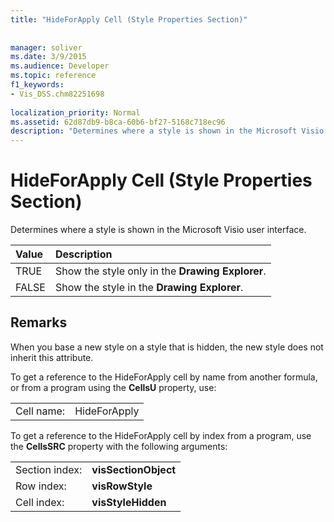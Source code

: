 ```yaml
---
title: "HideForApply Cell (Style Properties Section)"
 
 
manager: soliver
ms.date: 3/9/2015
ms.audience: Developer
ms.topic: reference
f1_keywords:
- Vis_DSS.chm82251698
 
localization_priority: Normal
ms.assetid: 62d87db9-b8ca-60b6-bf27-5168c718ec96
description: "Determines where a style is shown in the Microsoft Visio user interface."
---
```


# HideForApply Cell (Style Properties Section)

Determines where a style is shown in the Microsoft Visio user interface.
  
|**Value**|**Description**|
|:-----|:-----|
| TRUE  <br/> | Show the style only in the **Drawing Explorer**.  <br/> |
| FALSE  <br/> | Show the style in the **Drawing Explorer**.  <br/> |
   
## Remarks

When you base a new style on a style that is hidden, the new style does not inherit this attribute.
  
To get a reference to the HideForApply cell by name from another formula, or from a program using the **CellsU** property, use: 
  
|||
|:-----|:-----|
| Cell name:  <br/> | HideForApply  <br/> |
   
To get a reference to the HideForApply cell by index from a program, use the **CellsSRC** property with the following arguments: 
  
|||
|:-----|:-----|
| Section index:  <br/> |**visSectionObject** <br/> |
| Row index:  <br/> |**visRowStyle** <br/> |
| Cell index:  <br/> |**visStyleHidden** <br/> |
   

